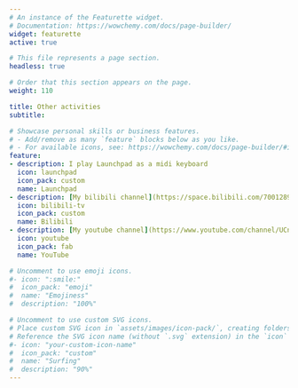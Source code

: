 ```yaml
---
# An instance of the Featurette widget.
# Documentation: https://wowchemy.com/docs/page-builder/
widget: featurette
active: true

# This file represents a page section.
headless: true

# Order that this section appears on the page.
weight: 110

title: Other activities
subtitle:

# Showcase personal skills or business features.
# - Add/remove as many `feature` blocks below as you like.
# - For available icons, see: https://wowchemy.com/docs/page-builder/#icons
feature:
- description: I play Launchpad as a midi keyboard
  icon: launchpad
  icon_pack: custom
  name: Launchpad
- description: [My bilibili channel](https://space.bilibili.com/700128998)
  icon: bilibili-tv
  icon_pack: custom
  name: Bilibili
- description: [My youtube channel](https://www.youtube.com/channel/UCnKavnGYWGM5xzi9MNb-q1w)
  icon: youtube
  icon_pack: fab
  name: YouTube

# Uncomment to use emoji icons.
#- icon: ":smile:"
#  icon_pack: "emoji"
#  name: "Emojiness"
#  description: "100%"  

# Uncomment to use custom SVG icons.
# Place custom SVG icon in `assets/images/icon-pack/`, creating folders if necessary.
# Reference the SVG icon name (without `.svg` extension) in the `icon` field.
#- icon: "your-custom-icon-name"
#  icon_pack: "custom"
#  name: "Surfing"
#  description: "90%"
---
```

